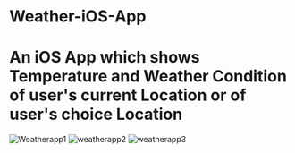 # Weather-iOS-App

# An iOS App which shows Temperature and Weather Condition of user's current Location or of user's choice Location

![Weatherapp1](https://user-images.githubusercontent.com/76722178/167314103-eff70cdd-63b4-48e5-88ff-beac89b55d8b.png)
![weatherapp2](https://user-images.githubusercontent.com/76722178/167314107-c7fcb2c7-f950-4709-b2bf-0406ab742b0e.png)
![weatherapp3](https://user-images.githubusercontent.com/76722178/167314111-85e29bcc-49e3-49d5-97f8-9c7d46284d6e.png)
